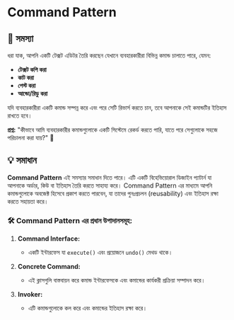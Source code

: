 # Command Pattern

## 🎯 সমস্যা

ধরা যাক, আপনি একটি টেক্সট এডিটর তৈরি করছেন যেখানে ব্যবহারকারীরা বিভিন্ন কমান্ড চালাতে পারে, যেমন:

- **টেক্সট কপি করা**
- **কাট করা**
- **পেস্ট করা**
- **আন্ডো/রিডু করা**

যদি ব্যবহারকারীরা একটি কমান্ড সম্পন্ন করে এবং পরে সেটি রিভার্স করতে চান, তবে আপনাকে সেই কমান্ডটির ইতিহাস রাখতে হবে।

**প্রশ্ন:** "কীভাবে আমি ব্যবহারকারীর কমান্ডগুলোকে একটি সিস্টেমে রেকর্ড করতে পারি, যাতে পরে সেগুলোকে সহজে পরিচালনা করা যায়?" 🤔

## 💡 সমাধান

**Command Pattern** এই সমস্যার সমাধান দিতে পারে। এটি একটি বিহেভিয়োরাল ডিজাইন প্যাটার্ন যা আপনাকে অর্ডার, কিউ বা ইতিহাস তৈরি করতে সাহায্য করে। Command Pattern এর মাধ্যমে আপনি কমান্ডগুলোকে অবজেক্ট হিসেবে প্রকাশ করতে পারবেন, যা তাদের পুনঃপ্রচলন (reusability) এবং ইতিহাস রক্ষা করতে সহায়তা করে।

### 🛠 Command Pattern এর প্রধান উপাদানসমূহ:

1. **Command Interface:**
    - একটি ইন্টারফেস যা `execute()` এবং প্রয়োজনে `undo()` মেথড থাকে।

2. **Concrete Command:**
    - এই ক্লাসগুলি বাস্তবায়ন করে কমান্ড ইন্টারফেসকে এবং কমান্ডের কার্যকরী প্রক্রিয়া সম্পাদন করে।

3. **Invoker:**
    - এটি কমান্ডগুলোকে কল করে এবং কমান্ডের ইতিহাস রক্ষা করে।